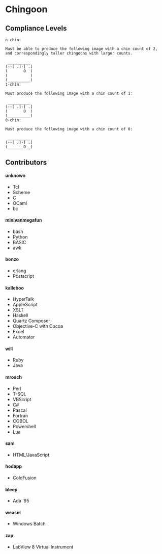 # Chingoon

## Compliance Levels

```
n-chin:

Must be able to produce the following image with a chin count of 2, and correspondingly taller chingoons with larger counts.

 __________
(--[ .]-[ .]
(       O  )
(          )
(__________)
1-chin:

Must produce the following image with a chin count of 1:

 __________
(--[ .]-[ .]
(       O  )
(__________)
0-chin:

Must produce the following image with a chin count of 0:

 __________
(--[ .]-[ .]
(_______O__)
```

## Contributors

#### unknown

* Tcl
* Scheme
* C
* OCaml
* bc

#### minivanmegafun

* bash
* Python
* BASIC
* awk

#### bonzo

* erlang
* Postscript

#### kalleboo

* HyperTalk
* AppleScript
* XSLT
* Haskell
* Quartz Composer
* Objective-C with Cocoa
* Excel
* Automator

#### will

* Ruby
* Java

#### mroach

* Perl
* T-SQL
* VBScript
* C#
* Pascal
* Fortran
* COBOL
* Powershell
* Lua

#### sam

* HTML/JavaScript

#### hodapp

* ColdFusion

#### bleep

* Ada '95

#### weasel

* Windows Batch

#### zap

* LabView 8 Virtual Instrument
